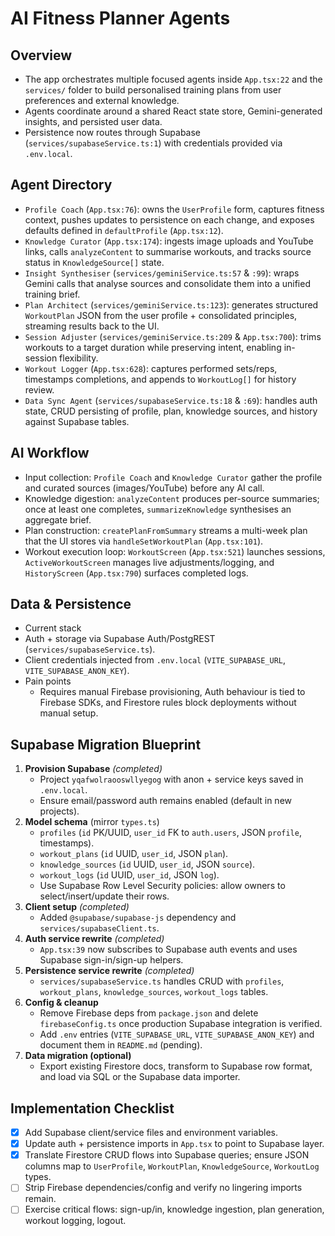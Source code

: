 # AI Fitness Planner Agents

## Overview
- The app orchestrates multiple focused agents inside `App.tsx:22` and the `services/` folder to build personalised training plans from user preferences and external knowledge.
- Agents coordinate around a shared React state store, Gemini-generated insights, and persisted user data.
- Persistence now routes through Supabase (`services/supabaseService.ts:1`) with credentials provided via `.env.local`.

## Agent Directory
- `Profile Coach` (`App.tsx:76`): owns the `UserProfile` form, captures fitness context, pushes updates to persistence on each change, and exposes defaults defined in `defaultProfile` (`App.tsx:12`).
- `Knowledge Curator` (`App.tsx:174`): ingests image uploads and YouTube links, calls `analyzeContent` to summarise workouts, and tracks source status in `KnowledgeSource[]` state.
- `Insight Synthesiser` (`services/geminiService.ts:57` & `:99`): wraps Gemini calls that analyse sources and consolidate them into a unified training brief.
- `Plan Architect` (`services/geminiService.ts:123`): generates structured `WorkoutPlan` JSON from the user profile + consolidated principles, streaming results back to the UI.
- `Session Adjuster` (`services/geminiService.ts:209` & `App.tsx:700`): trims workouts to a target duration while preserving intent, enabling in-session flexibility.
- `Workout Logger` (`App.tsx:628`): captures performed sets/reps, timestamps completions, and appends to `WorkoutLog[]` for history review.
- `Data Sync Agent` (`services/supabaseService.ts:18` & `:69`): handles auth state, CRUD persisting of profile, plan, knowledge sources, and history against Supabase tables.

## AI Workflow
- Input collection: `Profile Coach` and `Knowledge Curator` gather the profile and curated sources (images/YouTube) before any AI call.
- Knowledge digestion: `analyzeContent` produces per-source summaries; once at least one completes, `summarizeKnowledge` synthesises an aggregate brief.
- Plan construction: `createPlanFromSummary` streams a multi-week plan that the UI stores via `handleSetWorkoutPlan` (`App.tsx:101`).
- Workout execution loop: `WorkoutScreen` (`App.tsx:521`) launches sessions, `ActiveWorkoutScreen` manages live adjustments/logging, and `HistoryScreen` (`App.tsx:790`) surfaces completed logs.

## Data & Persistence
- Current stack
- Auth + storage via Supabase Auth/PostgREST (`services/supabaseService.ts`).
- Client credentials injected from `.env.local` (`VITE_SUPABASE_URL`, `VITE_SUPABASE_ANON_KEY`).
- Pain points
  - Requires manual Firebase provisioning, Auth behaviour is tied to Firebase SDKs, and Firestore rules block deployments without manual setup.

## Supabase Migration Blueprint
1. **Provision Supabase** *(completed)*
   - Project `yqafwolraooswllyegog` with anon + service keys saved in `.env.local`.
   - Ensure email/password auth remains enabled (default in new projects).
2. **Model schema** (mirror `types.ts`)
   - `profiles` (`id` PK/UUID, `user_id` FK to `auth.users`, JSON `profile`, timestamps).
   - `workout_plans` (`id` UUID, `user_id`, JSON `plan`).
   - `knowledge_sources` (`id` UUID, `user_id`, JSON `source`).
   - `workout_logs` (`id` UUID, `user_id`, JSON `log`).
   - Use Supabase Row Level Security policies: allow owners to select/insert/update their rows.
3. **Client setup** *(completed)*
   - Added `@supabase/supabase-js` dependency and `services/supabaseClient.ts`.
4. **Auth service rewrite** *(completed)*
   - `App.tsx:39` now subscribes to Supabase auth events and uses Supabase sign-in/sign-up helpers.
5. **Persistence service rewrite** *(completed)*
   - `services/supabaseService.ts` handles CRUD with `profiles`, `workout_plans`, `knowledge_sources`, `workout_logs` tables.
6. **Config & cleanup**
   - Remove Firebase deps from `package.json` and delete `firebaseConfig.ts` once production Supabase integration is verified.
   - Add `.env` entries (`VITE_SUPABASE_URL`, `VITE_SUPABASE_ANON_KEY`) and document them in `README.md` (pending).
7. **Data migration (optional)**
   - Export existing Firestore docs, transform to Supabase row format, and load via SQL or the Supabase data importer.

## Implementation Checklist
- [x] Add Supabase client/service files and environment variables.
- [x] Update auth + persistence imports in `App.tsx` to point to Supabase layer.
- [x] Translate Firestore CRUD flows into Supabase queries; ensure JSON columns map to `UserProfile`, `WorkoutPlan`, `KnowledgeSource`, `WorkoutLog` types.
- [ ] Strip Firebase dependencies/config and verify no lingering imports remain.
- [ ] Exercise critical flows: sign-up/in, knowledge ingestion, plan generation, workout logging, logout.
